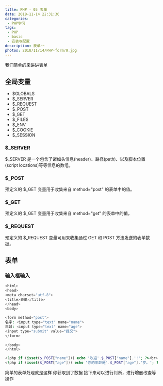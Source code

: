 ```yaml
---
title: PHP - 05 表单
date: 2018-11-14 22:31:36
categories:
 - PHP学习
tags:
 - PHP
 - basic
 - 安装与配置
description: 表单~~
photos: 2018/11/14/PHP-form/0.jpg
---
```


我们简单的来讲讲表单


## 全局变量
 - $GLOBALS
 - $_SERVER
 - $_REQUEST
 - $_POST
 - $_GET
 - $_FILES
 - $_ENV
 - $_COOKIE
 - $_SESSION

### $_SERVER

$_SERVER 是一个包含了诸如头信息(header)、路径(path)、以及脚本位置(script locations)等等信息的数组。

### $_POST

预定义的 $_GET 变量用于收集来自 method="post" 的表单中的值。

### $_GET

预定义的 $_GET 变量用于收集来自 method="get" 的表单中的值。

### $_REQUEST

预定义的 $_REQUEST 变量可用来收集通过 GET 和 POST 方法发送的表单数据。

## 表单

### 输入框输入

```php
<html>
<head>
<meta charset="utf-8">
<title>表单</title>
</head>
<body>
 
<form method="post">
名字: <input type="text" name="name">
年龄: <input type="text" name="age">
<input type="submit" value="提交">
</form>
 
</body>
</html>

<?php if (isset($_POST["name"])) echo '欢迎'.$_POST["name"].'!'; ?><br>
<?php if (isset($_POST["age"])) echo '你的年龄是'.$_POST["age"].'岁。'; ?>
```

简单的表单处理就是这样
你获取到了数据
接下来可以进行判断，进行增删改查等操作